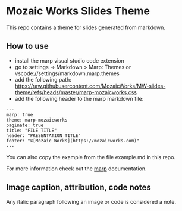 # Mozaic Works Slides Theme

This repo contains a theme for slides generated from markdown.

## How to use

* install the marp visual studio code extension
* go to settings -> Markdown > Marp: Themes or vscode://settings/markdown.marp.themes  
* add the following path: https://raw.githubusercontent.com/MozaicWorks/MW-slides-theme/refs/heads/master/marp-mozaicworks.css
* add the following header to the marp markdown file:

```
---
marp: true
theme: marp-mozaicworks
paginate: true
title: "FILE TITLE"
header: "PRESENTATION TITLE"
footer: "©[Mozaic Works](https://mozaicworks.com)"
---
```

You can also copy the example from the file example.md in this repo.

For more information check out the [marp](https://marpit.marp.app/) documentation.

## Image caption, attribution, code notes

Any italic paragraph following an image or code is considered a note.